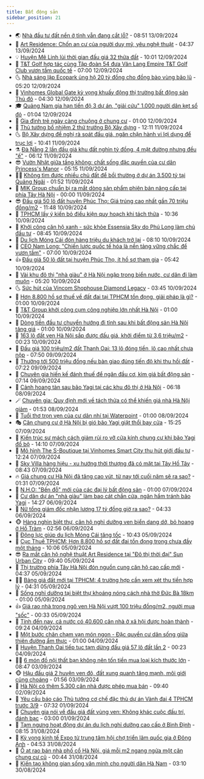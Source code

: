 ```yaml
---
title: Bất động sản
sidebar_position: 21
---
```


<!-- dantri-bat-dong-san:START -->
- 🌏 [Nhà đầu tư đất nền ở tỉnh vẫn đang cắt lỗ?](https://dantri.com.vn/bat-dong-san/nha-dau-tu-dat-nen-o-tinh-van-dang-cat-lo-20240912160234387.htm) - 08:51 13/09/2024
- 👹 [Art Residence: Chốn an cư của người duy mỹ, yêu nghệ thuật](https://dantri.com.vn/bat-dong-san/art-residence-chon-an-cu-cua-nguoi-duy-my-yeu-nghe-thuat-20240913111927168.htm) - 04:37 13/09/2024
- 💡 [Huyện Mê Linh lùi thời gian đấu giá 32 thửa đất](https://dantri.com.vn/bat-dong-san/huyen-me-linh-lui-thoi-gian-dau-gia-32-thua-dat-20240912164704159.htm) - 10:01 12/09/2024
- 🌋 [T&amp;T Golf hợp tác cùng Tập đoàn 54 đưa Văn Lang Empire T&amp;T Golf Club vươn tầm quốc tế](https://dantri.com.vn/bat-dong-san/tt-golf-hop-tac-cung-tap-doan-54-dua-van-lang-empire-tt-golf-club-vuon-tam-quoc-te-20240912115203170.htm) - 07:00 12/09/2024
- 🌜 [Nhà sáng lập Ecopark ủng hộ 20 tỷ đồng cho đồng bào vùng bão lũ](https://dantri.com.vn/bat-dong-san/nha-sang-lap-ecopark-ung-ho-20-ty-dong-cho-dong-bao-vung-bao-lu-20240912120932629.htm) - 05:20 12/09/2024
- 💃 [Vinhomes Global Gate kỳ vọng khuấy động thị trường bất động sản Thủ đô](https://dantri.com.vn/bat-dong-san/vinhomes-global-gate-ky-vong-khuay-dong-thi-truong-bat-dong-san-thu-do-20240912104124805.htm) - 04:30 12/09/2024
- 🎓 [Quảng Nam gia hạn tiến độ 3 dự án, &quot;giải cứu&quot; 1.000 người dân kẹt sổ đỏ](https://dantri.com.vn/bat-dong-san/quang-nam-gia-han-tien-do-3-du-an-giai-cuu-1000-nguoi-dan-ket-so-do-20240911094819241.htm) - 01:04 12/09/2024
- 🌝 [Gia đình trẻ ngày càng chuộng ở chung cư](https://dantri.com.vn/bat-dong-san/gia-dinh-tre-ngay-cang-chuong-o-chung-cu-20240911164300982.htm) - 01:00 12/09/2024
- 🧐 [Thủ tướng bổ nhiệm 2 thứ trưởng Bộ Xây dựng](https://dantri.com.vn/bat-dong-san/thu-tuong-bo-nhiem-2-thu-truong-bo-xay-dung-20240911185855527.htm) - 12:11 11/09/2024
- 🌜 [Bộ Xây dựng đề nghị rà soát đấu giá, ngăn chặn hành vi lợi dụng để trục lợi](https://dantri.com.vn/bat-dong-san/bo-xay-dung-de-nghi-ra-soat-dau-gia-ngan-chan-hanh-vi-loi-dung-de-truc-loi-20240911155053234.htm) - 10:41 11/09/2024
- ⚗️ [Đà Nẵng 2 lần đấu giá khu đất nghìn tỷ đồng, 4 mặt đường nhưng đều &quot;ế&quot;](https://dantri.com.vn/bat-dong-san/da-nang-2-lan-dau-gia-khu-dat-nghin-ty-dong-4-mat-duong-nhung-deu-e-20240911071243794.htm) - 06:12 11/09/2024
- 😎 [Vườn Nhật giữa tầng không: chất sống đặc quyền của cư dân Princess&#39;s Manor](https://dantri.com.vn/bat-dong-san/vuon-nhat-giua-tang-khong-chat-song-dac-quyen-cua-cu-dan-princesss-manor-20240911113149317.htm) - 05:15 11/09/2024
- 🧑‍🏫 [Không tìm được nhiều chủ đất để bồi thường ở dự án 3.500 tỷ tại Quảng Ngãi](https://dantri.com.vn/bat-dong-san/khong-tim-duoc-nhieu-chu-dat-de-boi-thuong-o-du-an-3500-ty-tai-quang-ngai-20240909113439754.htm) - 01:52 11/09/2024
- 💪 [MIK Group chuẩn bị ra mắt dòng sản phẩm phiên bản nâng cấp tại phía Tây Hà Nội](https://dantri.com.vn/bat-dong-san/mik-group-chuan-bi-ra-mat-dong-san-pham-phien-ban-nang-cap-tai-phia-tay-ha-noi-20240910221307327.htm) - 00:00 11/09/2024
- 😎 [Đấu giá 50 lô đất huyện Phúc Thọ: Giá trúng cao nhất gần 70 triệu đồng/m2](https://dantri.com.vn/bat-dong-san/dau-gia-50-lo-dat-huyen-phuc-tho-gia-trung-cao-nhat-gan-70-trieu-dongm2-20240910181432818.htm) - 11:48 10/09/2024
- 🧠 [TPHCM lấy ý kiến bỏ điều kiện quy hoạch khi tách thửa](https://dantri.com.vn/bat-dong-san/tphcm-lay-y-kien-bo-dieu-kien-quy-hoach-khi-tach-thua-20240910151933502.htm) - 10:36 10/09/2024
- 🧰 [Khởi công căn hộ xanh - sức khỏe Essensia Sky do Phú Long làm chủ đầu tư](https://dantri.com.vn/bat-dong-san/khoi-cong-can-ho-xanh-suc-khoe-essensia-sky-do-phu-long-lam-chu-dau-tu-20240910153736892.htm) - 08:45 10/09/2024
- 🤩 [Du lịch Móng Cái đón hàng triệu du khách trở lại](https://dantri.com.vn/bat-dong-san/du-lich-mong-cai-don-hang-trieu-du-khach-tro-lai-20240910145302902.htm) - 08:10 10/09/2024
- 🦆 [CEO Nam Long: &quot;Chiến lược quốc tế hóa là nền tảng vững chắc để vươn tầm&quot;](https://dantri.com.vn/bat-dong-san/ceo-nam-long-chien-luoc-quoc-te-hoa-la-nen-tang-vung-chac-de-vuon-tam-20240910113825516.htm) - 07:00 10/09/2024
- 👍 [Đấu giá 50 lô đất tại huyện Phúc Thọ, ít hồ sơ tham gia](https://dantri.com.vn/bat-dong-san/dau-gia-50-lo-dat-tai-huyen-phuc-tho-it-ho-so-tham-gia-20240910121617405.htm) - 05:42 10/09/2024
- 🙉 [Vài khu đô thị &quot;nhà giàu&quot; ở Hà Nội ngập trong biển nước, cư dân đi làm muộn](https://dantri.com.vn/bat-dong-san/vai-khu-do-thi-nha-giau-o-ha-noi-ngap-trong-bien-nuoc-cu-dan-di-lam-muon-20240910120454004.htm) - 05:20 10/09/2024
- 🌜 [Sức hút của Vincom Shophouse Diamond Legacy](https://dantri.com.vn/bat-dong-san/suc-hut-cua-vincom-shophouse-diamond-legacy-20240910101231970.htm) - 03:45 10/09/2024
- 🌋 [Hơn 8.800 hồ sơ thuế về đất đai tại TPHCM tồn đọng, giải pháp là gì?](https://dantri.com.vn/bat-dong-san/hon-8800-ho-so-thue-ve-dat-dai-tai-tphcm-ton-dong-giai-phap-la-gi-20240909170534418.htm) - 01:00 10/09/2024
- 🥰 [T&amp;T Group khởi công cụm công nghiệp lớn nhất Hà Nội](https://dantri.com.vn/bat-dong-san/tt-group-khoi-cong-cum-cong-nghiep-lon-nhat-ha-noi-20240910071534315.htm) - 01:00 10/09/2024
- 💯 [Dòng tiền đầu tư chuyển hướng đi tỉnh sau khi bất động sản Hà Nội tăng giá](https://dantri.com.vn/bat-dong-san/dong-tien-dau-tu-chuyen-huong-di-tinh-sau-khi-bat-dong-san-ha-noi-tang-gia-20240909180237982.htm) - 01:00 10/09/2024
- 🤩 [163 lô đất ven Hà Nội sắp được đấu giá, khởi điểm từ 3,6 triệu/m2](https://dantri.com.vn/bat-dong-san/163-lo-dat-ven-ha-noi-sap-duoc-dau-gia-khoi-diem-tu-36-trieum2-20240910012203449.htm) - 00:23 10/09/2024
- 💄 [Đấu giá 100 triệu/m2 đất Thanh Oai: 13 lô đóng tiền, lô cao nhất chưa nộp](https://dantri.com.vn/bat-dong-san/dau-gia-100-trieum2-dat-thanh-oai-13-lo-dong-tien-lo-cao-nhat-chua-nop-20240909144001312.htm) - 07:50 09/09/2024
- 🦍 [Thưởng tới 500 triệu đồng nếu bàn giao đúng tiến độ khi thu hồi đất](https://dantri.com.vn/bat-dong-san/thuong-toi-500-trieu-dong-neu-ban-giao-dung-tien-do-khi-thu-hoi-dat-20240909141340579.htm) - 07:22 09/09/2024
- 🎡 [Chuyên gia hiến kế đánh thuế để ngăn đầu cơ, kìm giá bất động sản](https://dantri.com.vn/bat-dong-san/chuyen-gia-hien-ke-danh-thue-de-ngan-dau-co-kim-gia-bat-dong-san-20240909032308266.htm) - 07:14 09/09/2024
- 🐎 [Cảnh hoang tàn sau bão Yagi tại các khu đô thị ở Hà Nội](https://dantri.com.vn/bat-dong-san/canh-hoang-tan-sau-bao-yagi-tai-cac-khu-do-thi-o-ha-noi-20240908124325385.htm) - 06:18 08/09/2024
- 🪄 [Chuyên gia: Quy định mới về tách thửa có thể khiến giá nhà Hà Nội giảm](https://dantri.com.vn/bat-dong-san/chuyen-gia-quy-dinh-moi-ve-tach-thua-co-the-khien-gia-nha-ha-noi-giam-20240906131116028.htm) - 01:53 08/09/2024
- 💼 [Tuổi thơ trọn vẹn của cư dân nhí tại Waterpoint](https://dantri.com.vn/bat-dong-san/tuoi-tho-tron-ven-cua-cu-dan-nhi-tai-waterpoint-20240907111923710.htm) - 01:00 08/09/2024
- 🎭 [Căn chung cư ở Hà Nội bị gió bão Yagi giật thổi bay cửa](https://dantri.com.vn/bat-dong-san/can-chung-cu-o-ha-noi-bi-gio-bao-yagi-giat-thoi-bay-cua-20240907221249943.htm) - 15:25 07/09/2024
- 🐻 [Kiến trúc sư mách cách giảm rủi ro vỡ cửa kính chung cư khi bão Yagi đổ bộ](https://dantri.com.vn/bat-dong-san/kien-truc-su-mach-cach-giam-rui-ro-vo-cua-kinh-chung-cu-khi-bao-yagi-do-bo-20240907205950417.htm) - 14:10 07/09/2024
- 💃 [Mô hình The S-Boutique tại Vinhomes Smart City thu hút giới đầu tư](https://dantri.com.vn/bat-dong-san/mo-hinh-the-s-boutique-tai-vinhomes-smart-city-thu-hut-gioi-dau-tu-20240907185439500.htm) - 12:24 07/09/2024
- 🦣 [Sky Villa hàng hiệu - xu hướng thời thượng đã có mặt tại Tây Hồ Tây](https://dantri.com.vn/bat-dong-san/sky-villa-hang-hieu-xu-huong-thoi-thuong-da-co-mat-tai-tay-ho-tay-20240907153329548.htm) - 08:43 07/09/2024
- 🔥 [Giá chung cư Hà Nội đã tăng cao vút, từ nay tới cuối năm sẽ ra sao?](https://dantri.com.vn/bat-dong-san/gia-chung-cu-ha-noi-da-tang-cao-vut-tu-nay-toi-cuoi-nam-se-ra-sao-20240906174833854.htm) - 01:31 07/09/2024
- 🤩 [N.H.O: &quot;Bến đỗ&quot; mới của các đại lý bất động sản](https://dantri.com.vn/bat-dong-san/nho-ben-do-moi-cua-cac-dai-ly-bat-dong-san-20240906171515914.htm) - 01:00 07/09/2024
- 🥳 [Cư dân dự án &quot;nhà giàu&quot; làm bao cát chắn cửa, ngăn hầm tránh bão Yagi](https://dantri.com.vn/bat-dong-san/cu-dan-du-an-nha-giau-lam-bao-cat-chan-cua-ngan-ham-tranh-bao-yagi-20240906210539060.htm) - 14:27 06/09/2024
- 🤗 [Nữ tổng giám đốc nhận lương 17 tỷ đồng giờ ra sao?](https://dantri.com.vn/bat-dong-san/nu-tong-giam-doc-nhan-luong-17-ty-dong-gio-ra-sao-20240906102118445.htm) - 04:33 06/09/2024
- 🐵 [Hàng nghìn biệt thự, căn hộ nghỉ dưỡng ven biển dang dở, bỏ hoang ở Hồ Tràm](https://dantri.com.vn/bat-dong-san/hang-nghin-biet-thu-can-ho-nghi-duong-ven-bien-dang-do-bo-hoang-o-ho-tram-20240905141719843.htm) - 02:56 06/09/2024
- 🤖 [Động lực giúp du lịch Móng Cái tăng tốc](https://dantri.com.vn/bat-dong-san/dong-luc-giup-du-lich-mong-cai-tang-toc-20240905172222775.htm) - 10:43 05/09/2024
- 👺 [Cục Thuế TPHCM: Hơn 8.800 hồ sơ đất đai tồn đọng trong chưa đầy một tháng](https://dantri.com.vn/bat-dong-san/cuc-thue-tphcm-hon-8800-ho-so-dat-dai-ton-dong-trong-chua-day-mot-thang-20240905164752935.htm) - 10:06 05/09/2024
- 😎 [Ra mắt căn hộ nghệ thuật Art Residence tại &quot;Đô thị thời đại&quot; Sun Urban City](https://dantri.com.vn/bat-dong-san/ra-mat-can-ho-nghe-thuat-art-residence-tai-do-thi-thoi-dai-sun-urban-city-20240905155431160.htm) - 09:40 05/09/2024
- 🤠 [Thị trường phía Tây Hà Nội đón nguồn cung căn hộ cao cấp mới](https://dantri.com.vn/bat-dong-san/thi-truong-phia-tay-ha-noi-don-nguon-cung-can-ho-cao-cap-moi-20240905112807708.htm) - 04:37 05/09/2024
- 👨‍🏫 [Bảng giá đất mới tại TPHCM: 4 trường hợp cần xem xét thu tiền hợp lý](https://dantri.com.vn/bat-dong-san/bang-gia-dat-moi-tai-tphcm-4-truong-hop-can-xem-xet-thu-tien-hop-ly-20240905081233485.htm) - 04:31 05/09/2024
- 🧰 [Sống nghỉ dưỡng tại biệt thự khoáng nóng cách nhà thờ Đức Bà 18km](https://dantri.com.vn/bat-dong-san/song-nghi-duong-tai-biet-thu-khoang-nong-cach-nha-tho-duc-ba-18km-20240904154108811.htm) - 01:00 05/09/2024
- 👍 [Giá rao nhà trong ngõ ven Hà Nội vượt 100 triệu đồng/m2, người mua &quot;sốc&quot;](https://dantri.com.vn/bat-dong-san/gia-rao-nha-trong-ngo-ven-ha-noi-vuot-100-trieu-dongm2-nguoi-mua-soc-20240905020043490.htm) - 00:33 05/09/2024
- 🌈 [Tính đến nay, cả nước có 40.600 căn nhà ở xã hội được hoàn thành](https://dantri.com.vn/bat-dong-san/tinh-den-nay-ca-nuoc-co-40600-can-nha-o-xa-hoi-duoc-hoan-thanh-20240904153052628.htm) - 09:24 04/09/2024
- 🐲 [Một bước chân chạm vạn món ngon - Đặc quyền cư dân sống giữa thiên đường ẩm thực](https://dantri.com.vn/bat-dong-san/mot-buoc-chan-cham-van-mon-ngon-dac-quyen-cu-dan-song-giua-thien-duong-am-thuc-20240903220041898.htm) - 01:00 04/09/2024
- 💄 [Huyện Thanh Oai tiếp tục tạm dừng đấu giá 57 lô đất lần 2](https://dantri.com.vn/bat-dong-san/huyen-thanh-oai-tiep-tuc-tam-dung-dau-gia-57-lo-dat-lan-2-20240903224357390.htm) - 00:23 04/09/2024
- 👨‍🏫 [6 món đồ nội thất bạn không nên tốn tiền mua loại kích thước lớn](https://dantri.com.vn/bat-dong-san/6-mon-do-noi-that-ban-khong-nen-ton-tien-mua-loai-kich-thuoc-lon-20240902233628273.htm) - 08:47 03/09/2024
- 🐵 [Hậu đấu giá 2 huyện ven đô, đất xung quanh tăng mạnh, môi giới cũng choáng](https://dantri.com.vn/bat-dong-san/hau-dau-gia-2-huyen-ven-do-dat-xung-quanh-tang-manh-moi-gioi-cung-choang-20240902203128646.htm) - 01:56 03/09/2024
- 🎉 [Hà Nội có thêm 5.300 căn nhà được phép mua bán](https://dantri.com.vn/bat-dong-san/ha-noi-co-them-5300-can-nha-duoc-phep-mua-ban-20240902141912397.htm) - 09:40 02/09/2024
- 💫 [Yêu cầu báo cáo Thủ tướng cơ chế đặc thù dự án Vành đai 4 TPHCM trước 3/9](https://dantri.com.vn/bat-dong-san/yeu-cau-bao-cao-thu-tuong-co-che-dac-thu-du-an-vanh-dai-4-tphcm-truoc-39-20240901131233776.htm) - 07:32 01/09/2024
- 🦄 [Chuyên gia nói về đấu giá đất vùng ven: Không khác cuộc đấu trí, đánh bạc](https://dantri.com.vn/bat-dong-san/chuyen-gia-noi-ve-dau-gia-dat-vung-ven-khong-khac-cuoc-dau-tri-danh-bac-20240829174829415.htm) - 03:00 01/09/2024
- 🌮 [Tạm ngưng hoạt động dự án du lịch nghỉ dưỡng cao cấp ở Bình Định](https://dantri.com.vn/bat-dong-san/tam-ngung-hoat-dong-du-an-du-lich-nghi-duong-cao-cap-o-binh-dinh-20240822103325772.htm) - 08:15 31/08/2024
- 💯 [Kỳ vọng kinh tế Expo từ trung tâm hội chợ triển lãm quốc gia ở Đông Anh](https://dantri.com.vn/bat-dong-san/ky-vong-kinh-te-expo-tu-trung-tam-hoi-cho-trien-lam-quoc-gia-o-dong-anh-20240831114318966.htm) - 04:53 31/08/2024
- 🌊 [Ồ ạt rao bán nhà phố cổ Hà Nội, giá mỗi m2 ngang ngửa một căn chung cư cũ](https://dantri.com.vn/bat-dong-san/o-at-rao-ban-nha-pho-co-ha-noi-gia-moi-m2-ngang-ngua-mot-can-chung-cu-cu-20240831004347768.htm) - 00:44 31/08/2024
- 🤖 [Kiến tạo không gian sống văn minh cho người dân Hà Nam](https://dantri.com.vn/bat-dong-san/kien-tao-khong-gian-song-van-minh-cho-nguoi-dan-ha-nam-20240830100303856.htm) - 03:10 30/08/2024<!-- dantri-bat-dong-san:END -->
